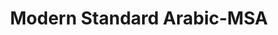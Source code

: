 ---
word: "true"

title: "Modern Standard Arabic-MSA"

categories: ['']

tags: ['Modern', 'Standard', 'Arabic', 'MSA']

arwords: 'اللغة العربية الفصحى'

arexps: []

enwords: ['Modern Standard Arabic-MSA']

enexps: []

arlexicons: 'ل'

enlexicons: 'M'

authors: ['Ruqayya Roshdy']

translators: ['X']

citations: 'تطبيقات أساسية في المعالجة الآلية للغة العربية'

sources: 'مركز الملك عبدالله بن عبدالعزيز الدولي لخدمة اللغة العربية'

slug: ""
---